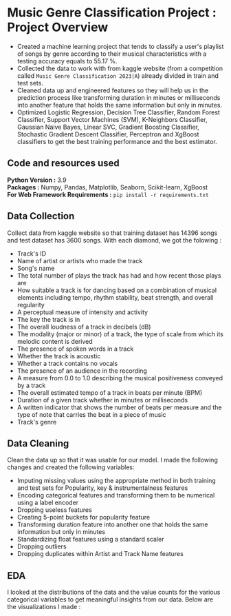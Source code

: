 # Music Genre Classification Project : Project Overview
* Created a machine learning project that tends to classify a user's playlist of songs by genre according to their musical characteristics with a testing accuracy equals to 55.17 %.
* Collected the data to work with from kaggle website (from a competition called `Music Genre Classification 2023|A`) already divided in train and test sets.
* Cleaned data up and engineered features so they will help us in the prediction process like transforming duration in minutes or milliseconds into another feature that holds the same information but only in minutes.
* Optimized Logistic Regression, Decision Tree Classifier, Random Forest Classifier, Support Vector Machines (SVM), K-Neighbors Classifier, Gaussian Naive Bayes, Linear SVC, Gradient Boosting Classifier, Stochastic Gradient Descent Classifier, Perceptron and XgBoost classifiers to get the best training performance and the best estimator.

## Code and resources used
<b>Python Version :</b> 3.9<br>
<b>Packages :</b> Numpy, Pandas, Matplotlib, Seaborn, Scikit-learn, XgBoost<br>
<b>For Web Framework Requirements :</b> `pip install -r requirements.txt`

## Data Collection
Collect data from kaggle website so that training dataset has 14396 songs and test dataset has 3600 songs. With each diamond, we got the folowing :
* Track's ID
* Name of artist or artists who made the track
* Song's name
* The total number of plays the track has had and how recent those plays are
* How suitable a track is for dancing based on a combination of musical elements including tempo, rhythm stability, beat strength, and overall regularity
* A perceptual measure of intensity and activity
* The key the track is in
* The overall loudness of a track in decibels (dB)
* The modality (major or minor) of a track, the type of scale from which its melodic content is derived
* The presence of spoken words in a track
* Whether the track is acoustic
* Whether a track contains no vocals
* The presence of an audience in the recording
* A measure from 0.0 to 1.0 describing the musical positiveness conveyed by a track
* The overall estimated tempo of a track in beats per minute (BPM)
* Duration of a given track whether in minutes or milliseconds
* A written indicator that shows the number of beats per measure and the type of note that carries the beat in a piece of music
* Track's genre

## Data Cleaning
Clean the data up so that it was usable for our model. I made the following changes and created the following variables:
* Imputing missing values using the appropriate method in both training and test sets for Popularity, key & instrumentalness features
* Encoding categorical features and transforming them to be numerical using a label encoder
* Dropping useless features
* Creating 5-point buckets for popularity feature
* Transforming duration feature into another one that holds the same information but only in minutes
* Standardizing float features using a standard scaler
* Dropping outliers
* Dropping duplicates within Artist and Track Name features

## EDA
I looked at the distributions of the data and the value counts for the various categorical variables to get meaningful insights from our data. Below are the visualizations I made :<br><br>
